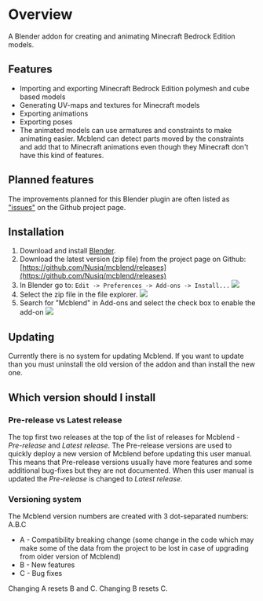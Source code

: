 # Overview
A Blender addon for creating and animating Minecraft Bedrock Edition models.

## Features
- Importing and exporting Minecraft Bedrock Edition polymesh and cube based models
- Generating UV-maps and textures for Minecraft models
- Exporting animations
- Exporting poses
- The animated models can use armatures and constraints to make animating easier. Mcblend can detect parts moved by the constraints and add that to Minecraft animations even though they Minecraft don't have this kind of features.

## Planned features
The improvements planned for this Blender plugin are often listed as
["issues"](https://github.com/Nusiq/mcblend/issues) on the Github project page.

## Installation
1. Download and install [Blender](https://www.blender.org/download/).
2. Download the latest version (zip file) from the project page on Github:
[https://github.com/Nusiq/mcblend/releases](https://github.com/Nusiq/mcblend/releases)
3. In Blender go to: `Edit -> Preferences -> Add-ons -> Install...`
![](./img/blender_addons.png)
4. Select the zip file in the file explorer.
![](./img/blender_addons_filechooser.png)
5. Search for "Mcblend" in Add-ons and select the check box to enable the add-on
![](./img/blender_addons_checkbox.png)

## Updating
Currently there is no system for updating Mcblend. If you want to update than you
must uninstall the old version of the addon and than install the new one.

## Which version should I install
### Pre-release vs Latest release
The top first two releases at the top of the list of releases for Mcblend - *Pre-release*
and *Latest release*. The Pre-release versions are used to quickly deploy a new version
of Mcblend before updating this user manual. This means that Pre-release versions usually
have more features and some additional bug-fixes but they are not documented. When
this user manual is updated the *Pre-release* is changed to *Latest release*.
### Versioning system
The Mcblend version numbers are created with 3 dot-separated numbers: A.B.C

- A - Compatibility breaking change (some change in the code which may make some
of the data from the project to be lost in case of upgrading from older version of
Mcblend)
- B - New features
- C - Bug fixes

Changing A resets B and C. Changing B resets C.